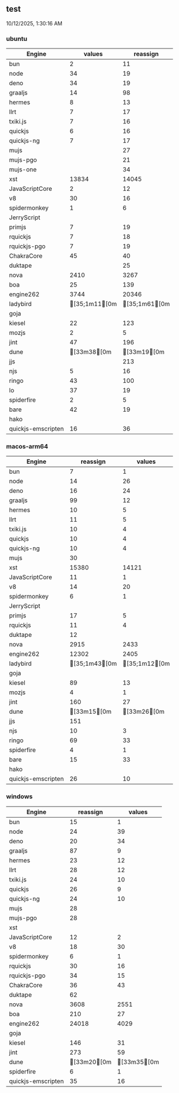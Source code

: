 
## test
10/12/2025, 1:30:16 AM

### ubuntu
| Engine | values | reassign |
| --- | --- | --- |
| bun | 2 | 11 |
| node | 34 | 19 |
| deno | 34 | 19 |
| graaljs | 14 | 98 |
| hermes | 8 | 13 |
| llrt | 7 | 17 |
| txiki.js | 7 | 16 |
| quickjs | 6 | 16 |
| quickjs-ng | 7 | 17 |
| mujs |  | 27 |
| mujs-pgo |  | 21 |
| mujs-one |  | 34 |
| xst | 13834 | 14045 |
| JavaScriptCore | 2 | 12 |
| v8 | 30 | 16 |
| spidermonkey | 1 | 6 |
| JerryScript |  |  |
| primjs | 7 | 19 |
| rquickjs | 7 | 18 |
| rquickjs-pgo | 7 | 19 |
| ChakraCore | 45 | 40 |
| duktape |  | 25 |
| nova | 2410 | 3267 |
| boa | 25 | 139 |
| engine262 | 3744 | 20346 |
| ladybird | [35;1m11[0m | [35;1m61[0m |
| goja |  |  |
| kiesel | 22 | 123 |
| mozjs | 2 | 5 |
| jint | 47 | 196 |
| dune | [33m38[0m | [33m19[0m |
| jjs |  | 213 |
| njs | 5 | 16 |
| ringo | 43 | 100 |
| lo | 37 | 19 |
| spiderfire | 2 | 5 |
| bare | 42 | 19 |
| hako |  |  |
| quickjs-emscripten | 16 | 36 |
### macos-arm64
| Engine | reassign | values |
| --- | --- | --- |
| bun | 7 | 1 |
| node | 14 | 26 |
| deno | 16 | 24 |
| graaljs | 99 | 12 |
| hermes | 10 | 5 |
| llrt | 11 | 5 |
| txiki.js | 10 | 4 |
| quickjs | 10 | 4 |
| quickjs-ng | 10 | 4 |
| mujs | 30 |  |
| xst | 15380 | 14121 |
| JavaScriptCore | 11 | 1 |
| v8 | 14 | 20 |
| spidermonkey | 6 | 1 |
| JerryScript |  |  |
| primjs | 17 | 5 |
| rquickjs | 11 | 4 |
| duktape | 12 |  |
| nova | 2915 | 2433 |
| engine262 | 12302 | 2405 |
| ladybird | [35;1m43[0m | [35;1m12[0m |
| goja |  |  |
| kiesel | 89 | 13 |
| mozjs | 4 | 1 |
| jint | 160 | 27 |
| dune | [33m15[0m | [33m26[0m |
| jjs | 151 |  |
| njs | 10 | 3 |
| ringo | 69 | 33 |
| spiderfire | 4 | 1 |
| bare | 15 | 33 |
| hako |  |  |
| quickjs-emscripten | 26 | 10 |
### windows
| Engine | reassign | values |
| --- | --- | --- |
| bun | 15 | 1 |
| node | 24 | 39 |
| deno | 20 | 34 |
| graaljs | 87 | 9 |
| hermes | 23 | 12 |
| llrt | 28 | 12 |
| txiki.js | 24 | 10 |
| quickjs | 26 | 9 |
| quickjs-ng | 24 | 10 |
| mujs | 28 |  |
| mujs-pgo | 28 |  |
| xst |  |  |
| JavaScriptCore | 12 | 2 |
| v8 | 18 | 30 |
| spidermonkey | 6 | 1 |
| rquickjs | 30 | 16 |
| rquickjs-pgo | 34 | 15 |
| ChakraCore | 36 | 43 |
| duktape | 62 |  |
| nova | 3608 | 2551 |
| boa | 210 | 27 |
| engine262 | 24018 | 4029 |
| goja |  |  |
| kiesel | 146 | 31 |
| jint | 273 | 59 |
| dune | [33m20[0m | [33m35[0m |
| spiderfire | 6 | 1 |
| quickjs-emscripten | 35 | 16 |
